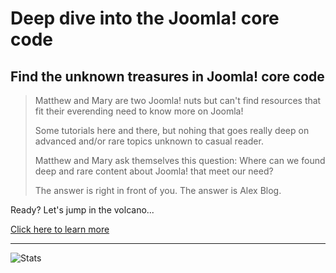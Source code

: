 # Deep dive into the Joomla! core code

## Find the unknown treasures in Joomla! core code

> Matthew and Mary are two Joomla! nuts but can't find resources that fit their everending need to know more on Joomla!
>
> Some tutorials here and there, but nohing that goes really deep on advanced and/or rare topics unknown to casual reader.
>
> Matthew and Mary ask themselves this question: Where can we found deep and rare content about Joomla! that meet our need?
>
> The answer is right in front of you. The answer is Alex Blog. 

 

Ready? Let's jump in the volcano...


[Click here to learn more](https://alexapi.cloud)


-----------------------------------------------------


![Stats](https://github-readme-stats.vercel.app/api?username=alexandreelise&show_icons=true&theme=radical&count_private=true)

